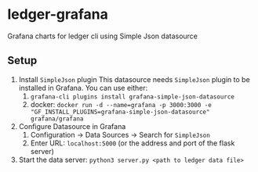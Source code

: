 # ledger-grafana
Grafana charts for ledger cli using Simple Json datasource

## Setup
1. Install `SimpleJson` plugin
   This datasource needs `SimpleJson` plugin to be installed in Grafana.
   You can use either:
   1. `grafana-cli plugins install grafana-simple-json-datasource`
   2. docker: `docker run -d --name=grafana -p 3000:3000 -e "GF_INSTALL_PLUGINS=grafana-simple-json-datasource" grafana/grafana`
2. Configure Datasource in Grafana
   1. Configuration -> Data Sources -> Search for `SimpleJson`
   2. Enter URL: `localhost:5000` (or the address and port of the flask server)
3. Start the data server: `python3 server.py <path to ledger data file>`
